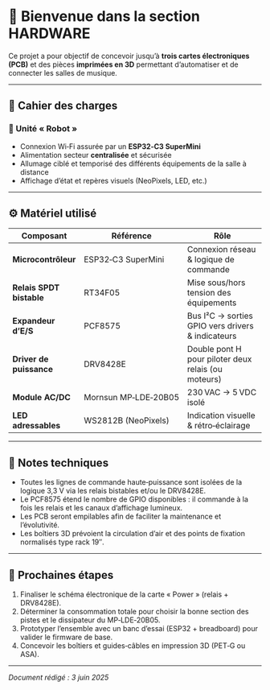 # 🚀 Bienvenue dans la section HARDWARE

Ce projet a pour objectif de concevoir jusqu’à **trois cartes électroniques (PCB)** et des pièces **imprimées en 3D** permettant d’automatiser et de connecter les salles de musique.

---

## 📌 Cahier des charges

### 🔹 Unité « Robot »

* Connexion Wi‑Fi assurée par un **ESP32‑C3 SuperMini**
* Alimentation secteur **centralisée** et sécurisée
* Allumage ciblé et temporisé des différents équipements de la salle à distance
* Affichage d’état et repères visuels (NeoPixels, LED, etc.)

---

## ⚙️ Matériel utilisé

| Composant                | Référence            | Rôle                                                |
| ------------------------ | -------------------- | --------------------------------------------------- |
| **Microcontrôleur**      | ESP32‑C3 SuperMini   | Connexion réseau & logique de commande              |
| **Relais SPDT bistable** | RT34F05              | Mise sous/hors tension des équipements              |
| **Expandeur d’E/S**      | PCF8575              | Bus I²C → sorties GPIO vers drivers & indicateurs   |
| **Driver de puissance**  | DRV8428E             | Double pont H pour piloter deux relais (ou moteurs) |
| **Module AC/DC**         | Mornsun MP‑LDE‑20B05 | 230 VAC → 5 VDC isolé                               |
| **LED adressables**      | WS2812B (NeoPixels)  | Indication visuelle & rétro‑éclairage               |

---

## 📝 Notes techniques

* Toutes les lignes de commande haute‑puissance sont isolées de la logique 3,3 V via les relais bistables et/ou le DRV8428E.
* Le PCF8575 étend le nombre de GPIO disponibles : il commande à la fois les relais et les canaux d’affichage lumineux.
* Les PCB seront empilables afin de faciliter la maintenance et l’évolutivité.
* Les boîtiers 3D prévoient la circulation d’air et des points de fixation normalisés type rack 19″.

---

## 🔄 Prochaines étapes

1. Finaliser le schéma électronique de la carte « Power » (relais + DRV8428E).
2. Déterminer la consommation totale pour choisir la bonne section des pistes et le dissipateur du MP‑LDE‑20B05.
3. Prototyper l’ensemble avec un banc d’essai (ESP32 + breadboard) pour valider le firmware de base.
4. Concevoir les boîtiers et guides‑câbles en impression 3D (PET‑G ou ASA).

---

*Document rédigé : 3 juin 2025*
